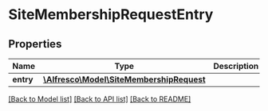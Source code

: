 # SiteMembershipRequestEntry

## Properties
Name | Type | Description | Notes
------------ | ------------- | ------------- | -------------
**entry** | [**\Alfresco\Model\SiteMembershipRequest**](SiteMembershipRequest.md) |  | 

[[Back to Model list]](../README.md#documentation-for-models) [[Back to API list]](../README.md#documentation-for-api-endpoints) [[Back to README]](../README.md)


